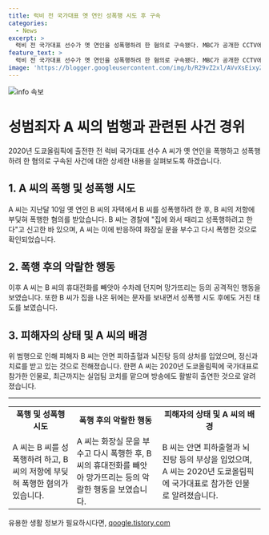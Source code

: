 ```yaml
---
title: 럭비 전 국가대표 옛 연인 성폭행 시도 후 구속
categories:
  - News
excerpt: >
  럭비 전 국가대표 선수가 옛 연인을 성폭행하려 한 혐의로 구속됐다. MBC가 공개한 CCTV에는 피해자가 경찰에 신고하는 모습까지 담겼다. 구속된 A 씨는 도쿄올림픽 출전 출신으로 방송에도 출연했다. 사건 당일 헤어진 연인의 집에 잠입해 폭행을 가했고, 피해자는 심각한 부상을 입었다.
feature_text: >
  럭비 전 국가대표 선수가 옛 연인을 성폭행하려 한 혐의로 구속됐다. MBC가 공개한 CCTV에는 피해자가 경찰에 신고하는 모습까지 담겼다. 구속된 A 씨는 도쿄올림픽 출전 출신으로 방송에도 출연했다. 사건 당일 헤어진 연인의 집에 잠입해 폭행을 가했고, 피해자는 심각한 부상을 입었다.
image: 'https://blogger.googleusercontent.com/img/b/R29vZ2xl/AVvXsEixyZcFfHzMRdzZMjFBmAUKJYCLCGyLL1o632UiGVXcaFdKo_bkvkuCioo0uUKlGfBVcT3P84aROyZIXSBEx3Aw5nCQ3pTgDom1WDC4m8eifvWiAmWEEVb4x6G_l8C0QH225ldMjyaFvpxGEBGNO37VmDTDMHGhJPq73UglMfDca1-0aw/s1600/blogspot.png'
---
```


<p><img src="https://blogger.googleusercontent.com/img/b/R29vZ2xl/AVvXsEixyZcFfHzMRdzZMjFBmAUKJYCLCGyLL1o632UiGVXcaFdKo_bkvkuCioo0uUKlGfBVcT3P84aROyZIXSBEx3Aw5nCQ3pTgDom1WDC4m8eifvWiAmWEEVb4x6G_l8C0QH225ldMjyaFvpxGEBGNO37VmDTDMHGhJPq73UglMfDca1-0aw/s1600/blogspot.png" alt="info 속보" /></p>

<h1>성범죄자 A 씨의 범행과 관련된 사건 경위</h1>

<p data-ke-size="size16">2020년 도쿄올림픽에 출전한 전 럭비 국가대표 선수 A 씨가 옛 연인을 폭행하고 성폭행하려 한 혐의로 구속된 사건에 대한 상세한 내용을 살펴보도록 하겠습니다.</p>

<h2 data-ke-size="size26">1. A 씨의 폭행 및 성폭행 시도</h2>

<p data-ke-size="size16">A 씨는 지난달 10일 옛 연인 B 씨의 자택에서 B 씨를 성폭행하려 한 후, B 씨의 저항에 부딪혀 폭행한 혐의를 받았습니다. B 씨는 경찰에 "집에 와서 때리고 성폭행하려고 한다"고 신고한 바 있으며, A 씨는 이에 반응하여 화장실 문을 부수고 다시 폭행한 것으로 확인되었습니다.</p>

<h2 data-ke-size="size26">2. 폭행 후의 악랄한 행동</h2>

<p data-ke-size="size16">이후 A 씨는 B 씨의 휴대전화를 빼앗아 수차례 던지며 망가뜨리는 등의 공격적인 행동을 보였습니다. 또한 B 씨가 집을 나온 뒤에는 문자를 보내면서 성폭행 시도 후에도 거친 태도를 보였습니다.</p>

<h2 data-ke-size="size26">3. 피해자의 상태 및 A 씨의 배경</h2>

<p data-ke-size="size16">위 범행으로 인해 피해자 B 씨는 안면 피하출혈과 뇌진탕 등의 상처를 입었으며, 정신과 치료를 받고 있는 것으로 전해졌습니다. 한편 A 씨는 2020년 도쿄올림픽에 국가대표로 참가한 인물로, 최근까지는 실업팀 코치를 맡으며 방송에도 활발히 출연한 것으로 알려졌습니다.</p>

<hr>

<table style="width: 100%;">
<tbody>
<tr>
<td style="text-align: center; height: 17px;"><b>폭행 및 성폭행 시도</b></td>
<td style="text-align: center; height: 17px;"><b>폭행 후의 악랄한 행동</b></td>
<td style="text-align: center; height: 17px;"><b>피해자의 상태 및 A 씨의 배경</b></td>
</tr>
<tr>
<td>A 씨는 B 씨를 성폭행하려 하고, B 씨의 저항에 부딪혀 폭행한 혐의가 있습니다.</td>
<td>A 씨는 화장실 문을 부수고 다시 폭행한 후, B 씨의 휴대전화를 빼앗아 망가뜨리는 등의 악랄한 행동을 보였습니다.</td>
<td>B 씨는 안면 피하출혈과 뇌진탕 등의 부상을 입었으며, A 씨는 2020년 도쿄올림픽에 국가대표로 참가한 인물로 알려졌습니다.</td>
</tr>
</tbody>
</table>
유용한 생활 정보가 필요하시다면, <a href="https://qoogle.tistory.com" rel="dofollow">qoogle.tistory.com</a>


